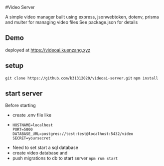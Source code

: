 #Video Server

A simple video manager built using express, jsonwebtoken, dotenv, prisma and multer for managing video files 
See package.json for details

## Demo
deployed at https://videoai.kuenzang.xyz

## setup 
```git clone https://github.com/k31312020/videoai-server.git```
```npm install```

## start server
Before starting
- create .env file like
- ```
  HOSTNAME=localhost
  PORT=5000
  DATABASE_URL=postgres://test:test@localhost:5432/video
  SECRET=yoursecret
  ```
- Need to set start a sql database
- create video database and
- push migrations to db
to start server
```npm rum start```


